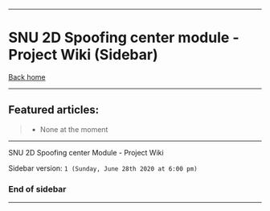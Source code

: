 
***

# SNU 2D Spoofing center module - Project Wiki (Sidebar)

[Back home](https://github.com/seanpm2001/SNU_2D_SpoofingCenter/wiki/)

***

## Featured articles:

> * None at the moment

***

SNU 2D Spoofing center Module - Project Wiki

Sidebar version: `1 (Sunday, June 28th 2020 at 6:00 pm)`

### End of sidebar

***
